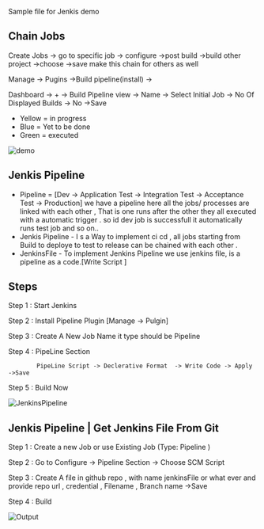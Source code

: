 Sample file for Jenkis demo
## Chain Jobs
Create Jobs -> go to specific job -> configure ->post build ->build other project ->choose ->save
make this chain for others as well

Manage -> Pugins ->Build pipeline(install) -> 

Dashboard -> + -> Build Pipeline view -> Name -> Select Initial Job -> No Of Displayed Builds -> No ->Save 

 * Yellow = in progress
 * Blue = Yet to be done
 * Green = executed

![demo](https://github.com/OliGanguly/Jenkis-Demo/assets/82031303/b42d600f-0c0e-4994-8905-691e371c1bef)

## Jenkis Pipeline
* Pipeline = [Dev -> Application Test -> Integration Test -> Acceptance Test -> Production]
  we have a pipeline here all the jobs/ processes are linked with each other , That is one runs after the other
  they all executed with a automatic trigger . so id dev job is successfull it automatically runs test job and so on..
 * Jenkis Pipeline - I s a Way to implement ci cd , all jobs starting from Build to deploye to test to release can be chained with each other .
 * JenkinsFile - To implement Jenkins Pipeline we use jenkins file, is a pipeline as a code.[Write Script ]
  ## Steps
   Step 1 : Start Jenkins

   Step 2 : Install Pipeline Plugin [Manage -> Pulgin]

   Step 3 : Create A New Job Name it type should be Pipeline

   Step 4 : PipeLine Section

            PipeLine Script -> Declerative Format  -> Write Code -> Apply ->Save

   Step 5 : Build Now

   ![JenkinsPipeline](https://github.com/OliGanguly/Jenkis-Demo/assets/82031303/f38e12d6-d08a-4bd6-85b8-756a91f8154d)

   ## Jenkis Pipeline | Get Jenkins File From Git 

   Step 1 : Create a new Job or use Existing Job (Type: Pipeline )

   Step 2 : Go to Configure -> Pipeline Section -> Choose SCM Script

   Step 3 : Create A file in github repo , with name jenkinsFile or what ever and provide  repo url , credential , Filename , Branch name ->Save 

   Step 4 : Build

   ![Output](https://github.com/OliGanguly/Jenkis-Demo/assets/82031303/0b5e4126-8a73-4dd3-b58a-a88f03725b7b)


             


